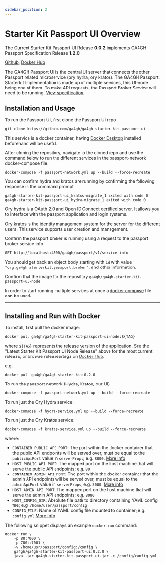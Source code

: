 ```yaml
---
sidebar_position: 2
---
```


# Starter Kit Passport UI Overview

The Current Starter Kit Passport UI Release **0.0.2** implements GA4GH Passport Specification Release **1.2.0**

[Github](https://github.com/ga4gh/ga4gh-starter-kit-passport-ui), [Docker Hub](https://hub.docker.com/repository/docker/ga4gh/ga4gh-starter-kit-passport-ui-node)

The GA4GH Passport UI is the central UI server that connects the other Passport related microservice (ory hydra, ory kratos). The GA4GH Passport: Starterkit Implementation is made up of multiple services, this UI-node being one of them. To make API requests, the Passport Broker Service will need to be running. [View specification](https://github.com/ga4gh-duri/ga4gh-duri.github.io/blob/master/researcher_ids/ga4gh_passport_v1.md).


## Installation and Usage

To run the Passport UI, first clone the Passport UI repo
```
git clone https://github.com/ga4gh/ga4gh-starter-kit-passport-ui
```

This service is a docker container, having [Docker Desktop](https://docs.docker.com/desktop/) installed beforehand will be useful. 

After cloning the repository, navigate to the cloned repo and use the command below to run the different services in the passport-network docker-compose file.
```
docker-compose -f passport-network.yml up --build --force-recreate
```

You can confirm hydra and kratos are running by confirming the following response in the command prompt
```
ga4gh-starter-kit-passport-ui_kratos-migrate_1 exited with code 0
ga4gh-starter-kit-passport-ui_hydra-migrate_1 exited with code 0
```

Ory hydra is a OAuth 2.0 and Open ID Connect certified server. It allows you to interface with the passport application and login systems.

Ory kratos is the identity management system for the server for the different users. This service supports user creation and management.

Confirm the passport broker is running using a request to the passport broker service info
```
GET http://localhost:4500/ga4gh/passport/v1/service-info
```

You should get back an object body starting with `id` with value `"org.ga4gh.starterkit.passport.broker"`, and other information.

Confirm that the image for the repository `ga4gh/ga4gh-starter-kit-passport-ui-node`

In order to start running multiple services at once a [docker compose](https://github.com/ga4gh/ga4gh-starter-kit-passport-ui/blob/595b13e965ce1cfbb7f042baa9da34b5d9334ad2/passport-develop.yml) file can be used.


***
## Installing and Run with Docker

To install, first pull the docker image:
```
docker pull ga4gh/ga4gh-starter-kit-passport-ui-node:${TAG}
```

where `${TAG}` represents the release version of the application. See the "Latest Starter Kit Passport UI Node Release" above for the most current release, or browse releases/tags on [Docker Hub](https://hub.docker.com/repository/docker/ga4gh/ga4gh-starter-kit-passport-ui-node/tags).

e.g.
```
docker pull ga4gh/ga4gh-starter-kit:0.2.0
```

To run the passport network (Hydra, Kratos, our UI):
```
docker-compose -f passport-network.yml up --build --force-recreate
```

To run just the Ory Hydra service:
```
docker-compose -f hydra-service.yml up --build --force-recreate
```

To run just the Ory Kratos service:
```
docker-compose -f kratos-service.yml up --build --force-recreate
```

where:
* `CONTAINER_PUBLIC_API_PORT`: The port within the docker container that the public API endpoints will be served over, must be equal to the `publicApiPort` value in `serverProps`; e.g. `8000`. [More info](../../concepts-and-guides/configuring-webservice-properties)
* `HOST_PUBLIC_API_PORT`: The mapped port on the host machine that will serve the public API endpoints; e.g. `80`
* `CONTAINER_ADMIN_API_PORT`: The port within the docker container that the admin API endpoints will be served over, must be equal to the `adminApiPort` value in `serverProps`; e.g. `3000`. [More info](../../concepts-and-guides/configuring-webservice-properties)
* `HOST_ADMIN_API_PORT`: The mapped port on the host machine that will serve the admin API endpoints; e.g. `8080`
* `HOST_CONFIG_DIR`: Absolute file path to directory containing YAML config file; e.g. `/home/user/passport/config`
* `CONFIG_FILE`: Name of YAML config file mounted to container; e.g. `config.yml` [More info](./passport_configuration)

The following snippet displays an example `docker run` command:
```
docker run \
    -p 80:7000 \
    -p 7001:7001 \
    -v /home/usr/passport/config:/config \
    ga4gh/ga4gh-starter-kit-passport-ui:0.2.0 \
    java -jar ga4gh-starter-kit-passport-ui.jar -c /config/config.yml
```


